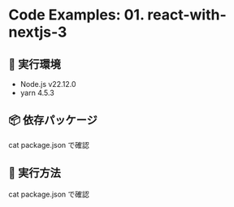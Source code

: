 # Code Examples: 01. react-with-nextjs-3

## 🔧 実行環境
- Node.js v22.12.0
- yarn 4.5.3

## 📦 依存パッケージ

cat package.json で確認

## 🚀 実行方法

cat package.json で確認

